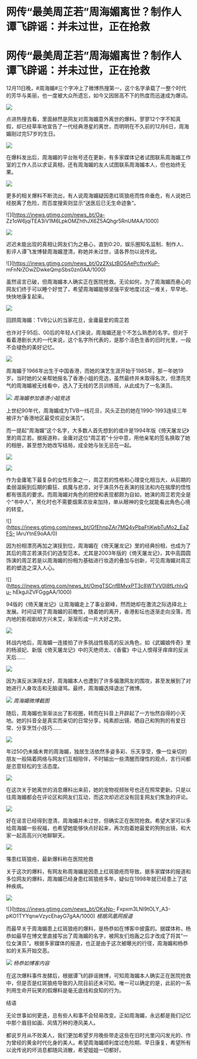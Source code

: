 # 网传“最美周芷若”周海媚离世？制作人谭飞辟谣：并未过世，正在抢救

# 网传“最美周芷若”周海媚离世？制作人谭飞辟谣：并未过世，正在抢救

12月11日晚，#周海媚#三个字冲上了微博热搜第一，这个名字承载了一整个时代的芳华与美丽，也一度被大众所遗忘，如今又因居高不下的热度而迅速成为爆词。

![](https://inews.gtimg.com/news_bt/OAQfZK51GdXx4k4bp84u-yaZY_LitSvNxIP95wn35DOLsAA/1000)

点进热搜去看，里面赫然是网友对周海媚意外离世的爆料。寥寥12个字不知真假，却已经草率地宣告了一代经典港星的离世，而明明在不久前的12月6日，周海媚刚过完57岁的生日。

![](https://inews.gtimg.com/news_bt/O3GE2cbK1RqW9kymWhVTeu2Jdo8n9qIzgJK7g2H50q4Y0AA/1000)

在爆料发出后，周海媚的平台账号还在更新，有多家媒体记者试图联系周海媚工作室的工作人员以求证真相，还有周海媚的友人试图联系周海媚本人，但也始终无果。

![](https://inews.gtimg.com/news_bt/OD0Jbjd4oNrzUlHEB5h_Wlt2reJhTBsfjgj2FWSZpHVKMAA/1000)

更多的相关爆料不断流出，有人说周海媚疑因患红斑狼疮而性命垂危，有人说她已经脱离了危险，而百度搜索则显示“送医后已无生命迹象”。

![](https://inews.gtimg.com/news_bt/Oa-
Zz1oW6jqiTEA3iV1M6LpkOMZhthJX6Z5AQhgr5RnUMAA/1000)

![](https://inews.gtimg.com/news_bt/O_9CM-s2XERffkoDJ-3u_btQa4EYzrkf7Z44pYL92rBFMAA/1000)

迟迟未能出现的真相让网友们为之悬心，直到0:20，娱乐圈知名监制、制作人、影评人谭飞发博替周海媚澄清，称她并未过世，请各界勿以讹传讹。

![](https://inews.gtimg.com/news_bt/Oz2XsLtBOSAePcftyrKuP-
mFnNrZOwZDwkeQmpSbs0zn0AA/1000)

虽然谣言已破，但周海媚本人确实正在医院抢救。无论如何，为了周海媚而悬心的网友们终于可以睡个好觉了，希望周海媚能够坚强平安地度过这一难关，早早地、快快地康复起来。

![](https://inews.gtimg.com/news_bt/OV1gn_h94mlN9uehH9NDlPy6qjz4PgUoHRIpc7Fige-E8AA/1000)

回顾周海媚：TVB公认的当家花旦，金庸最爱的周芷若

也许对于95后、00后的年轻人们来说，周海媚还是个不怎么熟悉的名字。但对于看着港剧长大的一代来说，这个名字所代表的，是那个活色生香的旧时光里，一段不会褪色的美好记忆。

![](https://inews.gtimg.com/news_bt/GOOOc8KaomaSnPIyKjd2UaYhbG14D7-OJ2qgRCH67e0AwAA/0)

周海媚于1966年出生于中国香港，而她的演艺生涯开始于1985年，那一年她19岁。当时她的父亲帮她报名了香港小姐的竞选，虽然最终并未取得名次，但漂亮灵气的周海媚被无线看中，选入了无线的艺员训练班，从此成为了一名演员。

![](https://inews.gtimg.com/news_bt/ORd0XRKzqA3Q9x-QWPIjXCP5jbLhBkEQTL-1JofRjKpnQAA/1000)
_周海媚参加香港小姐竞选_

上世纪90年代，周海媚成为TVB一线花旦，风头正劲的她在1990-1993连续三年被评为“香港地区最受欢迎女演员”。

而一提起“周海媚”这个名字，大多数人首先想到的或许是1994年版《倚天屠龙记》里的周芷若。据报道称，金庸对这位“周芷若”十分中意，用他亲笔的签名换取了她的相册，甚至想为她改写结局，成全她与张无忌在一起。

![](https://inews.gtimg.com/news_bt/ObWyUSNd0M2WCNcgaGd1u4qUL-1bwm_VmhnWKdS5qXF78AA/1000)

![](https://inews.gtimg.com/news_bt/OgmzRW16RV5g9SUCRJz1rqT6Gc7opfTMWlnhijmvjZafwAA/1000)

作为金庸笔下最复杂的女性形象之一，周芷若的性格和心理变化相当大，从前期的柔弱温婉到后期的癫狂、疯魔与悲凉，对于演员外在表演的技法和内在揣摩的悟性都有很高的要求。而周海媚对角色的把控和表现都颇为自如，她演的周芷若完全是个“书中人”，黑化时也不需要烟熏浓妆来加持，单从眼神的变化就能看出角色心境的转变。

![](https://inews.gtimg.com/news_bt/GfEhnpZAr7MQ4vPbaFtjKwbTuMo2_EaZFS-
IAruYtnE9oAA/0)

因为扮相漂亮再加之演技到位，周海媚在《倚天屠龙记》里的经典扮相，也成为了其后的周芷若演员们的造型范本。尤其是2003年版的《倚天屠龙记》，其中高圆圆饰演的周芷若是以周海媚的扮相为基础进行妆造的叠加与创新，可见周海媚对周芷若的塑造之深入人心。

![](https://inews.gtimg.com/news_bt/OmgTSCnfBMvxPT3c8WTVV0l8fLrhIvQu-
hEkgJiZVFGggAA/1000)

94版的《倚天屠龙记》让周海媚走上了事业巅峰，然而她却在激流之际选择北上发展。时间证明了周海媚的前瞻性，随着她的离开，香港影坛也逐渐走向没落，而内地的影视剧却方兴未艾，渐渐形成一片大好之势。

![](https://inews.gtimg.com/news_bt/OB4nvDcbMY2uD2tm3P09EDLZO8nP3but52lWcoCrEEjFEAA/1000)

转战内地后，周海媚一连接拍了许多挑战性极高的反派角色，如《武媚娘传奇》里的杨淑妃、新版《倚天屠龙记》中的灭绝师太、《香蜜》中让人恨得牙痒痒的反派天后……

![](https://inews.gtimg.com/news_bt/OvD6kjqiT8kCb2NkjbyGHwwuoEo32tXU6a54Fdh1WaRS0AA/1000)

因为演反派演得太好，周海媚本人也遭到了许多偏激网友的围攻，甚至发展到了对她进行人身攻击和无脑谩骂。最终，周海媚选择退出了微博。

![](https://inews.gtimg.com/news_bt/OlFNYHo5S6Mw8FbFeMWwZwV3vhQeAkxPBdhekVmdnlgSQAA/1000)
_周海媚微博截图_

随后，周海媚也渐渐淡出了影视圈，转而在抖音上开辟起了一方怡然自得的小天地。她的抖音全是真实而亲切的日常分享，纯素颜出镜、晒自己和狗狗的有爱日常、分享烹饪小技巧……

![](https://inews.gtimg.com/news_bt/O1hDqbVASEoAHGglQQ0TIqhXPLxXpDp1TGsnAVjvVu3fEAA/1000)

年过50仍未婚未育的周海媚，独居生活依然多姿多彩、乐天享受，像一位亲切的朋友一般隔着网络与网友们互相陪伴，不时输出一些清醒而理性的观点，言行间都是恣意轻松的生活态度。

![](https://inews.gtimg.com/news_bt/O4hqx8995KJAs3IaIsWg7BeOMpitmV5wP-51Ezj1LpDBsAA/1000)

在这次关于她离世的消息爆料出来前，她的宠物视频账号也还在照常更新。只是以往周海媚都会在评论区和网友们互动，而这次却迟迟没有回复网友们焦急的评论。

![](https://inews.gtimg.com/news_bt/OO7X2gQmJvWIqS00K9DNZyx7sqqiiVpGC0-YXdLYKpTLcAA/1000)

好在谣言已经得到澄清，周海媚并未过世，但确实正在医院抢救。希望大家可以多给周海媚一些祝福，也希望她能够快点好起来，再次抱着她最爱的狗狗出镜，和大家一起高高兴兴地聊聊天。

![](https://inews.gtimg.com/news_bt/Ob68CTGmXm6j9DmEYeP1alASFNSIk0yRZIe3nncIILo1YAA/1000)

罹患红斑狼疮，最新爆料称在医院抢救

关于这次的爆料，有网友称周海媚是因患上红斑狼疮而导致。据多家媒体的报道和多位网友的爆料，周海媚已经身患红斑狼疮多年，疑似在1998年就已经患上了这种疾病。

![](https://inews.gtimg.com/news_bt/OCzP0cbpW8rgwGZZJfQhs43UuYS1fVxg6eLZq3iI1GfHQAA/1000)

![](https://inews.gtimg.com/news_bt/OKsNp-
Fxpxm3LNl9tOLY_A3-pKO1TYYqnwVzycEhayG7gAA/1000) _根据凤凰网报道_

而最早关于周海媚患上红斑狼疮的爆料，是杨恭如在博客中披露的。据媒体称，杨恭如最早在博文里直接写出了周海媚的名字，被网友们炮轰之后才改成了将其“一位女演员”。根据多家媒体的报道，也正是由于这次被曝光的行径，周海媚和杨恭如的关系开始交恶。

![](https://inews.gtimg.com/news_bt/Oxz22pN3YxgRi0R6m-jpBAfvxu4IEUH50BTR4bsOcQXAoAA/1000)
_杨恭如博客内容_

在这次爆料事件发酵后，根据谭飞的辟谣微博，可知周海媚本人确实正在医院抢救中，但是否是红斑狼疮导致的入院目前还未可知。唯一可以确定的是，此前的一系列用生命开玩笑的假爆料是毫无底线和良知的行为。

结语

无论世事如何更迭，总有些人和事不会轻易改变。正如周海媚，永远都是我们记忆中那个眉目如画、风情万种的港风美人。

都说岁月从不败美人，我们更加希望岁月晚些带走这些在旧时光里闪闪发光的、作为曾经的黄金时代化身的美人。希望周海媚顺利度过危险期、早日康复，希望所有以讹传讹的坏消息都随风消散，希望姐姐一切都好。

